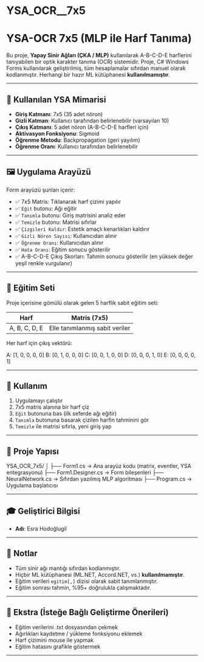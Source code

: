 # YSA_OCR__7x5
# YSA-OCR 7x5 (MLP ile Harf Tanıma)

Bu proje, **Yapay Sinir Ağları (ÇKA / MLP)** kullanılarak A-B-C-D-E harflerini tanıyabilen bir optik karakter tanıma (OCR) sistemidir. Proje, C# Windows Forms kullanılarak geliştirilmiş, tüm hesaplamalar sıfırdan manuel olarak kodlanmıştır. Herhangi bir hazır ML kütüphanesi **kullanılmamıştır**.

---

## 🧠 Kullanılan YSA Mimarisi

- **Giriş Katmanı**: 7x5 (35 adet nöron)
- **Gizli Katman**: Kullanıcı tarafından belirlenebilir (varsayılan 10)
- **Çıkış Katmanı**: 5 adet nöron (A-B-C-D-E harfleri için)
- **Aktivasyon Fonksiyonu**: Sigmoid
- **Öğrenme Metodu**: Backpropagation (geri yayılım)
- **Öğrenme Oranı**: Kullanıcı tarafından belirlenebilir

---

## 🖼️ Uygulama Arayüzü

Form arayüzü şunları içerir:

- ✅ 7x5 Matris: Tıklanarak harf çizimi yapılır
- ✅ `Eğit` butonu: Ağı eğitir
- ✅ `Tanımla` butonu: Giriş matrisini analiz eder
- ✅ `Temizle` butonu: Matrisi sıfırlar
- ✅ `Çizgileri Kaldır`: Estetik amaçlı kenarlıkları kaldırır
- ✅ `Gizli Nöron Sayısı`: Kullanıcıdan alınır
- ✅ `Öğrenme Oranı`: Kullanıcıdan alınır
- ✅ `Hata Oranı`: Eğitim sonucu gösterilir
- ✅ A-B-C-D-E Çıkış Skorları: Tahmin sonucu gösterilir (en yüksek değer yeşil renkle vurgulanır)

---

## 🎯 Eğitim Seti

Proje içerisine gömülü olarak gelen 5 harflik sabit eğitim seti:

| Harf | Matris (7x5) |
|------|---------------|
| A, B, C, D, E | Elle tanımlanmış sabit veriler

Her harf için çıkış vektörü:

A: [1, 0, 0, 0, 0]
B: [0, 1, 0, 0, 0]
C: [0, 0, 1, 0, 0]
D: [0, 0, 0, 1, 0]
E: [0, 0, 0, 0, 1]

---

## 🚀 Kullanım

1. Uygulamayı çalıştır
2. 7x5 matris alanına bir harf çiz
3. `Eğit` butonuna bas (ilk seferde ağı eğitir)
4. `Tanımla` butonuna basarak çizilen harfin tahminini gör
5. `Temizle` ile matrisi sıfırla, yeni giriş yap

---

## 📁 Proje Yapısı

YSA_OCR_7x5/ │ ├── Form1.cs → Ana arayüz kodu (matrix, eventler, YSA entegrasyonu) ├── Form1.Designer.cs → Form bileşenleri ├── NeuralNetwork.cs → Sıfırdan yazılmış MLP algoritması ├── Program.cs → Uygulama başlatıcısı

---

## 🎓 Geliştirici Bilgisi

- **Adı**: Esra Hodoğlugil

---

## 📌 Notlar

- Tüm sinir ağı mantığı sıfırdan kodlanmıştır.
- Hiçbir ML kütüphanesi (ML.NET, Accord.NET, vs.) **kullanılmamıştır**.
- Eğitim verileri `egitim[,]` dizisi olarak sabit tanımlanmıştır.
- Eğitim sonrası tahmin, %95+ doğrulukla çalışmaktadır.

---

## 🧩 Ekstra (İsteğe Bağlı Geliştirme Önerileri)

- Eğitim verilerini .txt dosyasından çekmek  
- Ağırlıkları kaydetme / yükleme fonksiyonu eklemek  
- Harf çizimini mouse ile yapmak  
- Eğitim hatasını grafikle göstermek  

---
